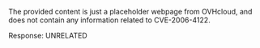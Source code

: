 The provided content is just a placeholder webpage from OVHcloud, and does not contain any information related to CVE-2006-4122.

Response: UNRELATED